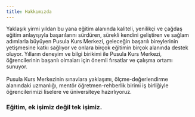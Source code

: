```yaml
---
title: Hakkımızda
---
```

Yaklaşık yirmi yıldan bu yana eğitim alanında kaliteli, yenilikçi ve çağdaş eğitim anlayışıyla başarılarını sürdüren, sürekli kendini geliştiren ve sağlam adımlarla büyüyen Pusula Kurs Merkezi, geleceğin başarılı bireylerinin yetişmesine katkı sağlıyor ve onlara birçok eğitimin birçok alanında destek oluyor. Yılların deneyim ve bilgi birikimi ile Pusula Kurs Merkezi, öğrencilerinin başarılı olmaları için önemli fırsatlar ve çalışma ortamı sunuyor.<br /><br />
Pusula Kurs Merkezinin sınavlara yaklaşımı, ölçme-değerlendirme alanındaki uzmanlığı, mentör öğretmen-rehberlik birimi iş birliğiyle öğrencilerimizi liselere ve üniversiteye hazırlıyoruz.

<h3>Eğitim, ek işimiz değil tek işimiz.</h3>